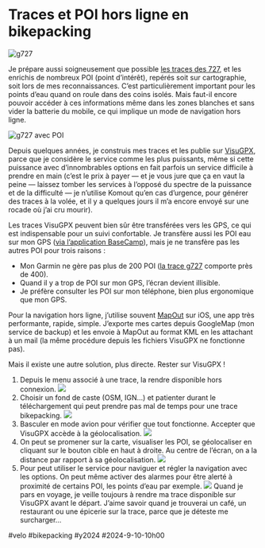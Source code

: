 # Traces et POI hors ligne en bikepacking

![g727](_i/2024-08-19-155959-Castanet-le-Haut.webp)

Je prépare aussi soigneusement que possible [les traces des 727](https://727bikepacking.fr/), et les enrichis de nombreux POI (point d’intérêt), repérés soit sur cartographie, soit lors de mes reconnaissances. C’est particulièrement important pour les points d’eau quand on roule dans des coins isolés. Mais faut-il encore pouvoir accéder à ces informations même dans les zones blanches et sans vider la batterie du mobile, ce qui implique un mode de navigation hors ligne.

![g727 avec POI](_i/g727.webp)

Depuis quelques années, je construis mes traces et les publie sur [VisuGPX](https://www.visugpx.com/), parce que je considère le service comme les plus puissants, même si cette puissance avec d’innombrables options en fait parfois un service difficile à prendre en main (c’est le prix à payer — et je vous jure que ça en vaut la peine — laissez tomber les services à l’opposé du spectre de la puissance et de la difficulté — je n’utilise Komout qu’en cas d’urgence, pour générer des traces à la volée, et il y a quelques jours il m’a encore envoyé sur une rocade où j’ai cru mourir).

Les traces VisuGPX peuvent bien sûr être transférées vers les GPS, ce qui est indispensable pour un suivi confortable. Je transfère aussi les POI eau sur mon GPS ([via l’application BaseCamp](https://tcrouzet.com/2023/02/10/comment-installer-une-trace-sur-garmin/)), mais je ne transfère pas les autres POI pour trois raisons :

* Mon Garmin ne gère pas plus de 200 POI ([la trace g727](https://727bikepacking.fr/g727/) comporte près de 400).
* Quand il y a trop de POI sur mon GPS, l’écran devient illisible.
* Je préfère consulter les POI sur mon téléphone, bien plus ergonomique que mon GPS.

Pour la navigation hors ligne, j’utilise souvent [MapOut](https://mapout.app/) sur iOS, une app très performante, rapide, simple. J’exporte mes cartes depuis GoogleMap (mon service de backup) et les envoie à MapOut au format KML en les attachant à un mail (la même procédure depuis les fichiers VisuGPX ne fonctionne pas).

Mais il existe une autre solution, plus directe. Rester sur VisuGPX !

1. Depuis le menu associé à une trace, la rendre disponible hors connexion.
 ![](_i/IMG_6888.png)
 2. Choisir un fond de caste (OSM, IGN…) et patienter durant le téléchargement qui peut prendre pas mal de temps pour une trace bikepacking.
![](_i/IMG_6891.png)
3. Basculer en mode avion pour vérifier que tout fonctionne. Accepter que VisuGPX accède à la géolocalisation.
![](_i/IMG_6892.png)
4. On peut se promener sur la carte, visualiser les POI, se géolocaliser en cliquant sur le bouton cible en haut à droite. Au centre de l’écran, on a la distance par rapport à sa géolocalisation. 
![](_i/IMG_6893.png)
5. Pour peut utiliser le service pour naviguer et régler la navigation avec les options. On peut même activer des alarmes pour être alerté à proximité de certains POI, les points d’eau par exemple.
![](_i/IMG_6894.png)
Quand je pars en voyage, je veille toujours à rendre ma trace disponible sur VisuGPX avant le départ. J’aime savoir quand je trouverai un café, un restaurant ou une épicerie sur la trace, parce que je déteste me surcharger…

#velo #bikepacking #y2024 #2024-9-10-10h00
